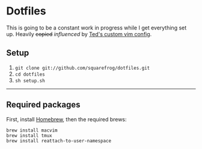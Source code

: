 # Dotfiles

This is going to be a constant work in progress while I get everything set up. Heavily ~~copied~~ _influenced_ by [Ted's custom vim config](https://github.com/tedkulp/vim-config).

## Setup

1. `git clone git://github.com/squarefrog/dotfiles.git`
2. `cd dotfiles`
3. `sh setup.sh`

---

## Required packages

First, install [Homebrew](http://brew.sh/), then the required brews:

    brew install macvim
    brew install tmux
    brew install reattach-to-user-namespace
